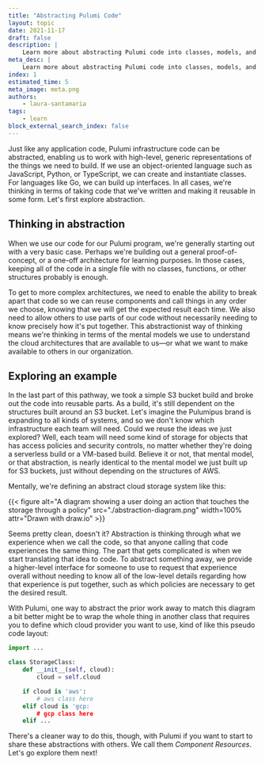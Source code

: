 ```yaml
---
title: "Abstracting Pulumi Code"
layout: topic
date: 2021-11-17
draft: false
description: |
    Learn more about abstracting Pulumi code into classes, models, and objects.
meta_desc: |
    Learn more about abstracting Pulumi code into classes, models, and objects.
index: 1
estimated_time: 5
meta_image: meta.png
authors:
    - laura-santamaria
tags:
    - learn
block_external_search_index: false
---
```


Just like any application code, Pulumi infrastructure code can be abstracted, enabling us to work with high-level, generic representations of the things we need to build. If we use an object-oriented language such as JavaScript, Python, or TypeScript, we can create and instantiate classes. For languages like Go, we can build up interfaces. In all cases, we're thinking in terms of taking code that we've written and making it reusable in some form. Let's first explore abstraction.

## Thinking in abstraction

When we use our code for our Pulumi program, we're generally starting out with a very basic case. Perhaps we're building out a general proof-of-concept, or a one-off architecture for learning purposes. In those cases, keeping all of the code in a single file with no classes, functions, or other structures probably is enough.

To get to more complex architectures, we need to enable the ability to break apart that code so we can reuse components and call things in any order we choose, knowing that we will get the expected result each time. We also need to allow others to use parts of our code without necessarily needing to know precisely how it's put together. This abstractionist way of thinking means we're thinking in terms of the mental models we use to understand the cloud architectures that are available to us&mdash;or what we want to make available to others in our organization.

## Exploring an example

In the last part of this pathway, we took a simple S3 bucket build and broke out the code into reusable parts. As a build, it's still dependent on the structures built around an S3 bucket. Let's imagine the Pulumipus brand is expanding to all kinds of systems, and so we don't know which infrastructure each team will need. Could we reuse the ideas we just explored? Well, each team will need some kind of storage for objects that has access policies and security controls, no matter whether they're doing a serverless build or a VM-based build. Believe it or not, that mental model, or that abstraction, is nearly identical to the mental model we just built up for S3 buckets, just without depending on the structures of AWS.

Mentally, we're defining an abstract cloud storage system like this:

{{< figure alt="A diagram showing a user doing an action that touches the storage through a policy" src="./abstraction-diagram.png" width=100% attr="Drawn with draw.io" >}}

Seems pretty clean, doesn't it? Abstraction is thinking through what we experience when we call the code, so that anyone calling that code experiences the same thing. The part that gets complicated is when we start translating that idea to code. To abstract something away, we provide a higher-level interface for someone to use to request that experience overall without needing to know all of the low-level details regarding how that experience is put together, such as which policies are necessary to get the desired result.

With Pulumi, one way to abstract the prior work away to match this diagram a bit better might be to wrap the whole thing in another class that requires you to define which cloud provider you want to use, kind of like this pseudo code layout:

```python
import ...

class StorageClass:
    def __init__(self, cloud):
        cloud = self.cloud

    if cloud is 'aws':
        # aws class here
    elif cloud is 'gcp:
        # gcp class here
    elif ...
```

There's a cleaner way to do this, though, with Pulumi if you want to start to share these abstractions with others. We call them _Component Resources_. Let's go explore them next!
